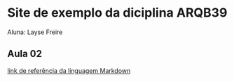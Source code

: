# Site de exemplo da diciplina ARQB39

Aluna: Layse Freire

## Aula 02
[link de referência da linguagem Markdown](https://markdown.net.br)
